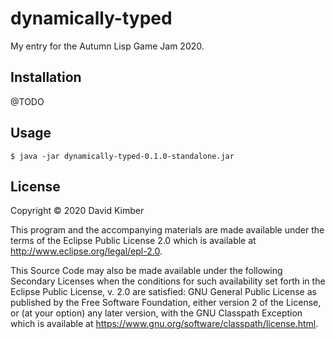 # dynamically-typed

My entry for the Autumn Lisp Game Jam 2020.

## Installation

@TODO

## Usage


```$ java -jar dynamically-typed-0.1.0-standalone.jar```

## License

Copyright © 2020 David Kimber

This program and the accompanying materials are made available under the
terms of the Eclipse Public License 2.0 which is available at
http://www.eclipse.org/legal/epl-2.0.

This Source Code may also be made available under the following Secondary
Licenses when the conditions for such availability set forth in the Eclipse
Public License, v. 2.0 are satisfied: GNU General Public License as published by
the Free Software Foundation, either version 2 of the License, or (at your
option) any later version, with the GNU Classpath Exception which is available
at https://www.gnu.org/software/classpath/license.html.
